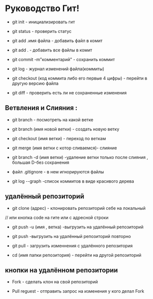 # Руководство Гит!

* git init - инициализировать гит

* git status - проверить статус

* git add .имя файла - добавить файл в комит

* git add . - добавить все файлы в комит

* git commit -m"комментарий" - сохранить коммит

* git log - журнал изменений файла(коммиты)

* git checkout (код коммита либо его первые 4 цифры) - перейти в другую версию файла

* git diff - проверить есть ли не сохраненные изменения

## Ветвления и Слияния : 

* git branch - посмотреть на какой ветке

* git branch (имя новой ветки) - создать новую ветку

* git checkout (имя ветки) - переход по веткам

* git merge (имя ветки с котор сливаемся)- слияние 

* git branch -d (имя ветки) -удаление ветки только после слияния , большая D-без сохранения

* файл  .gitignore - в нем игнорируются файлы

* git log --graph -список коммитов в виде красивого дерева

## удалённый репозиторий

* git clone (адрес) - клонировать репозиторий себе на локальный

// или кнопка code на гите или с адресной строки

* git push -u (имя , ветка) -выгрузить на удалённый репозиторий

* git push  -выгрузить на удалённый репозиторий повторно

* git pull  - загрузить изменнения с удалённого репозитория

* cd (имя папки репозитория) - перейти на другой репозиторий

## кнопки на удалённом репозитории

* Fork - сделать клон на свой репозиторий

* Pull reguest - отправить запрос на изменения у кого делал Fork




 




